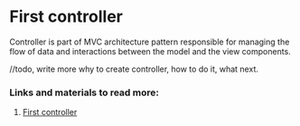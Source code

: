 # First controller

Controller is part of MVC architecture pattern responsible for managing the flow of data and interactions between the model and the view components.

//todo, write more why to create controller, how to do it, what next. 

### Links and materials to read more:
1. [First controller](https://spiral.dev/docs/start-http-basics/current/en)